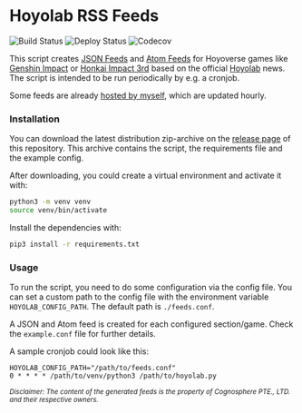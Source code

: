 # Hoyolab RSS Feeds

![Build Status](https://img.shields.io/github/workflow/status/c3kay/hoyolab-rss-feeds/Main?style=flat)
![Deploy Status](https://img.shields.io/github/deployments/c3kay/hoyolab-rss-feeds/c3kay-server?label=deploy)
![Codecov](https://img.shields.io/codecov/c/gh/c3kay/hoyolab-rss-feeds/master?style=flat)

This script creates [JSON Feeds](https://jsonfeed.org) and [Atom Feeds](https://datatracker.ietf.org/doc/html/rfc4287)
for Hoyoverse games like [Genshin Impact](https://genshin.hoyoverse.com/en/home) or
[Honkai Impact 3rd](https://honkaiimpact3.hoyoverse.com/global/en-us/home) based on the official
[Hoyolab](https://www.hoyolab.com) news. The script is intended to be run periodically by e.g. a cronjob.

Some feeds are already [hosted by myself](https://c3kay.de/hoyolab-rss-feeds), which are updated hourly.

### Installation

You can download the latest distribution zip-archive on the
[release page](https://github.com/c3kay/hoyolab-rss-feeds/releases) of this repository. This archive contains
the script, the requirements file and the example config.

After downloading, you could create a virtual environment and activate it with:

```sh
python3 -m venv venv
source venv/bin/activate
```

Install the dependencies with:

```sh
pip3 install -r requirements.txt
```

### Usage

To run the script, you need to do some configuration via the config file.
You can set a custom path to the config file with the environment variable `HOYOLAB_CONFIG_PATH`.
The default path is `./feeds.conf`.

A JSON and Atom feed is created for each configured section/game.
Check the `example.conf` file for further details.

A sample cronjob could look like this:

```
HOYOLAB_CONFIG_PATH="/path/to/feeds.conf"
0 * * * * /path/to/venv/python3 /path/to/hoyolab.py
```


<sub>*Disclaimer: The content of the generated feeds is the property of Cognosphere PTE., LTD. and their respective owners.*</sub>
